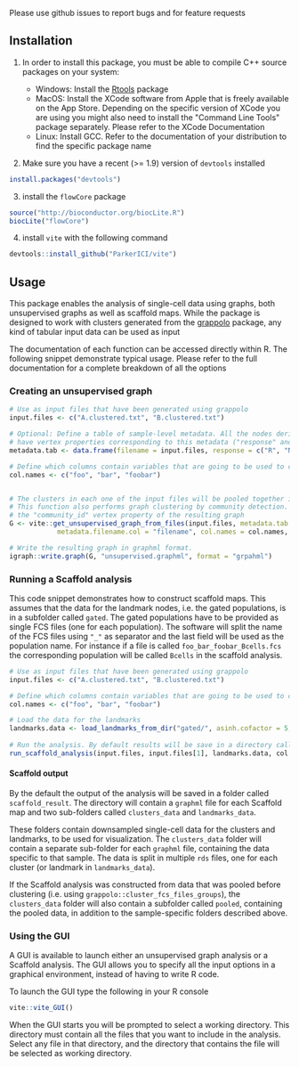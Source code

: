 Please use github issues to report bugs and for feature requests

## Installation

1. In order to install this package, you must be able to compile C++ source packages on your system:
    - Windows: Install the [Rtools](https://cran.r-project.org/bin/windows/Rtools/) package
    - MacOS:  Install the XCode software from Apple that is freely available on the App Store. Depending on the specific version of XCode you are using you might also need to install the "Command Line Tools" package separately. Please refer to the XCode Documentation
    - Linux: Install GCC. Refer to the documentation of your distribution to find the specific package name

2. Make sure you have a recent (>= 1.9) version of `devtools` installed
```R
install.packages("devtools")
```
3. install the `flowCore` package
```R
source("http://bioconductor.org/biocLite.R")
biocLite("flowCore")
```

4. install `vite` with the following command

```R
devtools::install_github("ParkerICI/vite")
```


## Usage

This package enables the analysis of single-cell data using graphs, both unsupervised graphs as well as scaffold maps. While the package is designed to work with clusters generated from the [grappolo](https://github.com/ParkerICI/grappolo) package, any kind of tabular input data can be used as input

The documentation of each function can be accessed directly within R. The following snippet demonstrate typical usage. Please refer to the full documentation for a complete breakdown of all the options

### Creating an unsupervised graph

```R
# Use as input files that have been generated using grappolo
input.files <- c("A.clustered.txt", "B.clustered.txt")

# Optional: Define a table of sample-level metadata. All the nodes derived from the corresponding cluster file will
# have vertex properties corresponding to this metadata ("response" and "pfs" in this example)
metadata.tab <- data.frame(filename = input.files, response = c("R", "NR"), pfs = c(12, 7))

# Define which columns contain variables that are going to be used to calculate similarities between the nodes
col.names <- c("foo", "bar", "foobar")


# The clusters in each one of the input files will be pooled together in a single graph
# This function also performs graph clustering by community detection. The community assignments are contained in
# the "community_id" vertex property of the resulting graph
G <- vite::get_unsupervised_graph_from_files(input.files, metadata.tab = metadata.tab, 
            metadata.filename.col = "filename", col.names = col.names, filtering.threshold = 15)

# Write the resulting graph in graphml format. 
igraph::write.graph(G, "unsupervised.graphml", format = "grpahml")

```

### Running a Scaffold analysis

This code snippet demonstrates how to construct scaffold maps. This assumes that the data for the landmark nodes, i.e. the gated populations, is in a subfolder called `gated`. The gated populations have to be provided as single FCS files (one for each population). The software will split the name of the FCS files using `"_"` as separator and the last field will be used as the population name. For instance if a file is called `foo_bar_foobar_Bcells.fcs` the corresponding population will be called `Bcells` in the scaffold analysis.


```R
# Use as input files that have been generated using grappolo
input.files <- c("A.clustered.txt", "B.clustered.txt")

# Define which columns contain variables that are going to be used to calculate similarities between the nodes
col.names <- c("foo", "bar", "foobar")

# Load the data for the landmarks
landmarks.data <- load_landmarks_from_dir("gated/", asinh.cofactor = 5, transform.data = T)
    
# Run the analysis. By default results will be save in a directory called "scaffold_result"
run_scaffold_analysis(input.files, input.files[1], landmarks.data, col.names)
```

#### Scaffold output

By the default the output of the analysis will be saved in a folder called `scaffold_result`. The directory will contain a `graphml` file for each Scaffold map and two sub-folders called `clusters_data` and `landmarks_data`.

These folders contain downsampled single-cell data for the clusters and landmarks, to be used for visualization. The `clusters_data` folder will contain a separate sub-folder for each `graphml` file, containing the data specific to that sample. The data is split in multiple `rds` files, one for each cluster (or landmark in `landmarks_data`). 

If the Scaffold analysis was constructed from data that was pooled before clustering (i.e. using `grappolo::cluster_fcs_files_groups`), the `clusters_data` folder will also contain a subfolder called `pooled`, containing the pooled data, in addition to the sample-specific folders described above.

### Using the GUI

A GUI is available to launch either an unsupervised graph analysis or a Scaffold analysis. The GUI allows you to specify all the input options in a graphical environment, instead of having to write R code.

To launch the GUI type the following in your R console

```R
vite::vite_GUI()
```

When the GUI starts you will be prompted to select a working directory. This directory must contain all the files that you want to include in the analysis. Select any file in that directory, and the directory that contains the file will be selected as working directory.

